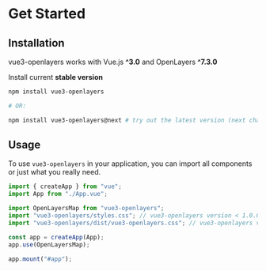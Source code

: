 # Get Started

## Installation

vue3-openlayers works with Vue.js **^3.0** and OpenLayers **^7.3.0**

Install current **stable version**

```bash
npm install vue3-openlayers

# OR:

npm install vue3-openlayers@next # try out the latest version (next channel)
```

## Usage

To use `vue3-openlayers` in your application, you can import all components or just what you really need.

```js
import { createApp } from "vue";
import App from "./App.vue";

import OpenLayersMap from "vue3-openlayers";
import "vue3-openlayers/styles.css"; // vue3-openlayers version < 1.0.0-*
import "vue3-openlayers/dist/vue3-openlayers.css"; // vue3-openlayers version >= 1.0.0-*

const app = createApp(App);
app.use(OpenLayersMap);

app.mount("#app");
```
